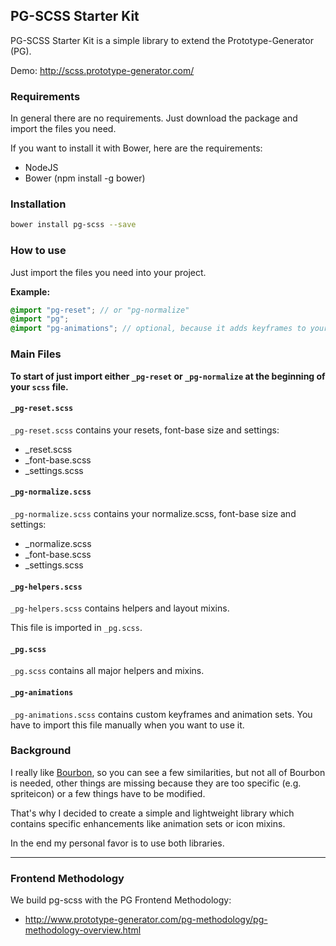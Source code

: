 ## PG-SCSS Starter Kit

PG-SCSS Starter Kit is a simple library to extend the Prototype-Generator (PG).

Demo: http://scss.prototype-generator.com/

### Requirements

In general there are no requirements. Just download the package and import the files you need. 

If you want to install it with Bower, here are the requirements: 

- NodeJS
- Bower (npm install -g bower)

### Installation

``` bash
bower install pg-scss --save
```

### How to use

Just import the files you need into your project.

**Example:**

``` scss
@import "pg-reset"; // or "pg-normalize"
@import "pg";
@import "pg-animations"; // optional, because it adds keyframes to your css
```

### Main Files

**To start of just import either `_pg-reset` or `_pg-normalize` at the beginning of your `scss` file.**

#### `_pg-reset.scss`

`_pg-reset.scss` contains your resets, font-base size and settings: 
- _reset.scss
- _font-base.scss
- _settings.scss

#### `_pg-normalize.scss`

`_pg-normalize.scss` contains your normalize.scss, font-base size and settings: 
- _normalize.scss
- _font-base.scss
- _settings.scss

#### `_pg-helpers.scss`

`_pg-helpers.scss` contains helpers and layout mixins.

This file is imported in `_pg.scss`.

#### `_pg.scss`

`_pg.scss` contains all major helpers and mixins.

#### `_pg-animations`

`_pg-animations.scss` contains custom keyframes and animation sets. You have to import this file manually when you want to use it.

### Background

I really like [Bourbon](http://bourbon.io/), so you can see a few similarities, but not all of Bourbon is needed, other things are missing because they are too specific (e.g. spriteicon) or a few things have to be modified. 

That's why I decided to create a simple and lightweight library which contains specific enhancements like animation sets or icon mixins. 
 
In the end my personal favor is to use both libraries.

---------------------------------------------------
### Frontend Methodology

We build pg-scss with the PG Frontend Methodology: 
* http://www.prototype-generator.com/pg-methodology/pg-methodology-overview.html

